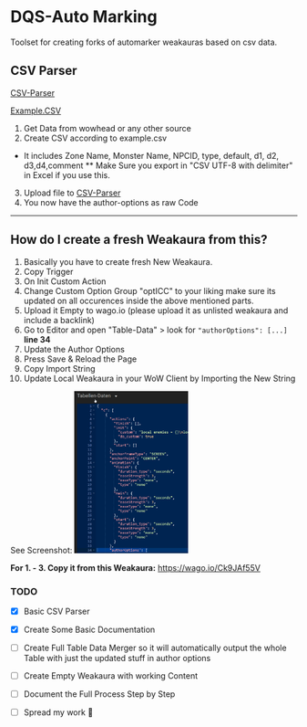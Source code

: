 # DQS-Auto Marking
Toolset for creating forks of automarker weakauras based on csv data.

## CSV Parser

[CSV-Parser](https://automarker.d-q.xyz/csvparse_v1.html)

[Example.CSV](../example.csv)

1. Get Data from wowhead or any other source
2. Create CSV according to example.csv
* It includes Zone Name, Monster Name, NPCID, type, default, d1, d2, d3,d4,comment
** Make Sure you export in "CSV UTF-8 with delimiter" in Excel if you use this.
3. Upload file to [CSV-Parser](https://automarker.d-q.xyz/csvparse_v1.html)
4. You now have the author-options as raw Code

---

## How do I create a fresh Weakaura from this? 


1. Basically you have to create fresh New Weakaura.
2. Copy Trigger
3. On Init Custom Action
4. Change Custom Option Group "optICC" to your liking make sure its updated on all occurences inside the above mentioned parts.
5. Upload it Empty to wago.io (please upload it as unlisted weakaura and include a backlink)
6. Go to Editor and open "Table-Data" > look for `"authorOptions": [...]` **line 34**
7. Update the Author Options
8. Press Save & Reload the Page
9. Copy Import String
10. Update Local Weakaura in your WoW Client by Importing the New String

See Screenshot:
<img src="/images/howto1.png" width="200">


**For 1. - 3. Copy it from this Weakaura:** https://wago.io/Ck9JAf55V



### TODO

- [x] Basic CSV Parser
- [x] Create Some Basic Documentation
- [ ] Create Full Table Data Merger so it will automatically output the whole Table with just the updated stuff in author options
- [ ] Create Empty Weakaura with working Content
- [ ] Document the Full Process Step by Step
- [ ] Spread my work :tada:
  




